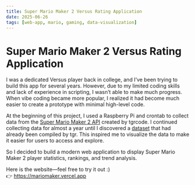 ```yaml
---
title: Super Mario Maker 2 Versus Rating Application
date: 2025-06-26
tags: [web-app, mario, gaming, data-visualization]
---
```


# Super Mario Maker 2 Versus Rating Application

I was a dedicated Versus player back in college, and I’ve been trying to build this app for several years. However, due to my limited coding skills and lack of experience in scripting, I wasn’t able to make much progress. When vibe coding became more popular, I realized it had become much easier to create a prototype with minimal high-level code.

At the beginning of this project, I used a Raspberry Pi and crontab to collect data from the [Super Mario Maker 2 API](https://tgrcode.com/mm2/docs/) created by tgrcode. I continued collecting data for almost a year until I discovered a [dataset](https://huggingface.co/datasets/TheGreatRambler/mm2_user) that had already been compiled by tgr. This inspired me to visualize the data to make it easier for users to access and explore.

So I decided to build a modern web application to display Super Mario Maker 2 player statistics, rankings, and trend analysis.

Here is the website—feel free to try it out :)  
👉 https://mariomaker.vercel.app